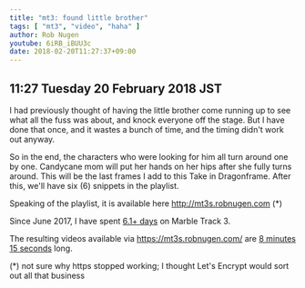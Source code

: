 ```yaml
---
title: "mt3: found little brother"
tags: [ "mt3", "video", "haha" ]
author: Rob Nugen
youtube: 6iRB_iBUU3c
date: 2018-02-20T11:27:37+09:00
---
```


## 11:27 Tuesday 20 February 2018 JST

I had previously thought of having the little brother come running up
to see what all the fuss was about, and knock everyone off the
stage. But I have done that once, and it wastes a bunch of time, and
the timing didn't work out anyway.

So in the end, the characters who were looking for him all turn
around one by one.  Candycane mom will put her hands on her hips after
she fully turns around.  This will be the last frames I add to this
Take in Dragonframe.  After this, we'll have six (6) snippets in the
playlist.

Speaking of the playlist, it is available here
http://mt3s.robnugen.com (*)


Since June 2017, I have spent
[6.1+ days](
http://grun1.com/utils/timeCalc.html?t1=4:14:42&c1=June%202017%204:14:42&t2=10:16:10&c2=July%202017%2010:16:10&t3=26:12:06&c3=Aug%202017%2026:12:06&t4=29:46:54&c4=Sep%202017%2029:46:54&t5=14:55:11&c5=Oct%202017%2014:55:11&t6=29:39:56&c6=Nov%202017%2029:39:56&t7=6:02:28&c7=Dec%202017%206:02:28&t8=18:05:28&c8=Jan%202018%2018:05:28&t9=1:36:24&c9=1%20Feb%202018&t10=1:14:24&t11=43:52&c11=8%20feb&t12=2:34:05&t13=1:12:42&c13=11%20Feb%202018&t14=1:35:59&c14=19%20Feb%202018&mode=0&fs3=1&ft2=1&f3t1=1&f4t0=1&d=:&o10=1&fps=
) on Marble Track 3.

The resulting videos available via https://mt3s.robnugen.com/ are
[8 minutes 15 seconds](
http://grun1.com/utils/timeCalc.html?t1=1:08&c1=skeleton%20arrives&t2=1:40&c2=oops%20after%20drawing%20circle%20on%20stage&t3=1:31&c3=attached%20bearing%20to%20stage&t4=2:03&c4=big%20curve%20ball&t5=1:53&c5=found%20little%20brother&mode=0&fs3=1&ft2=1&f3t1=1&f4t0=1&d=:&o1=1&fps=
) long.



(*) not sure why https stopped working; I
thought Let's Encrypt would sort out all that business

